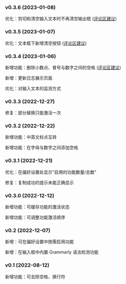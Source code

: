 ### v0.3.6 (2023-01-08)

优化：剪切和清空输入文本时不再清空输出框 ([评论区建议](https://www.bilibili.com/video/BV1T24y1X78w/#reply145757356944))

### v0.3.5 (2023-01-07)

优化：文本框下新增清空按钮 ([评论区建议](https://www.bilibili.com/video/BV1T24y1X78w/#reply145609989120))

### v0.3.4 (2023-01-06)

新增功能：删除小数点、冒号与数字之间的空格 ([评论区建议](https://www.bilibili.com/video/BV1T24y1X78w/#reply145368905056))

新增：更新日志展示页面

优化：对输入文本的监测方式

### v0.3.3 (2022-12-27)

修复：部分替换只能激活一次

### v0.3.2 (2022-12-22)

新增功能：中英文标点互转

新增功能：在字母与数字之间添加空格

### v0.3.1 (2022-12-21)

优化：在偏好设置处显示"启用的功能数量/总数"

修复：复制成功的提示未能正确显示

### v0.3.0 (2022-12-12)

新增功能：可缓存功能的激活状态

新增功能：可调整功能激活顺序

### v0.2 (2022-12-07)

新增：可在偏好设置中按需启用功能

新增：在输入框中内置 Grammarly 语法检测功能

### v0.1 (2022-08-12)

新增功能：可去除空格、换行符
